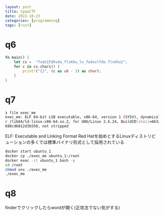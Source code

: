 ```yaml
layout: post
title: CpawCTF
date: 2022-10-23
categories: [programming]
tags: [rust]
```

# q6

```rs
fn main() {
    let cs =  "fsdz{Fdhvdu_flskhu_lv_fodvvlfdo_flskhu}";
    for c in cs.chars() {
        print!("{}", (c as u8 - 3) as char);
    }
}
```

# q7

```sh
❯ file exec_me
exec_me: ELF 64-bit LSB executable, x86-64, version 1 (SYSV), dynamically linked, interprete
r /lib64/ld-linux-x86-64.so.2, for GNU/Linux 2.6.24, BuildID[sha1]=663a3e0e5a079fddd0de92474
688cd6812d3b550, not stripped
```

ELF: Executable and Linking Format
    Red Hatを始めとするLinuxディストリビューションの多くでは標準バイナリ形式として採用されている

```sh
docker start ubuntu_1
docker cp ./exec_me ubuntu_1:/root
docker exec -it ubuntu_1 bash -p
cd /root
chmod u+x ./exec_me
./exec_me
```

# q8

finderでクリックしたらwordが開く(正攻法でない気がする)
